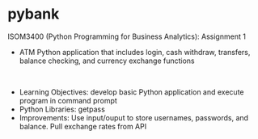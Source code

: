 # pybank

ISOM3400 (Python Programming for Business Analytics): Assignment 1
- ATM Python application that includes login, cash withdraw, transfers, balance checking, and currency exchange functions

<br>

- Learning Objectives: develop basic Python application and execute program in command prompt
- Python Libraries: getpass
 - Improvements: Use input/ouput to store usernames, passwords, and balance. Pull exchange rates from API
